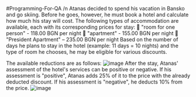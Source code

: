 #Programming-For-QA /n
Atanas decided to spend his vacation in Bansko and go skiing. Before he goes, however, he must book a hotel and calculate how much his stay will cost. The following types of accommodation are available, each with its corresponding prices for stay:
	"room for one person" - 118.00 BGN per night
	"apartment" - 155.00 BGN per night 
	"President Apartment" – 235.00 BGN per night
Based on the number of days he plans to stay in the hotel (example: 11 days = 10 nights) and the type of room he chooses, he may be eligible for various discounts. 

The available reductions are as follows:
![image](https://github.com/VladislavHristov/Programming-for-QA/assets/136968279/60e67e39-4871-4b96-898b-5c0a91266dc0)
After the stay, Atanas' assessment of the hotel's services can be positive or negative.  If his assessment is "positive", Atanas adds 25% of it to the price with the already deducted discount. If his assessment is "negative", he deducts 10% from the price. 
![image](https://github.com/VladislavHristov/Programming-for-QA/assets/136968279/85ab5f56-6b62-41f7-a4d1-ac53bb6f8a63)
